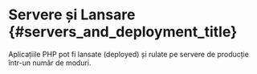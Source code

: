 # Servere și Lansare {#servers_and_deployment_title}

Aplicațiile PHP pot fi lansate (deployed) și rulate pe servere de producție într-un număr de moduri.
